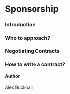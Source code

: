 # Sponsorship

### Introduction

### Who to approach?

### Negotiating Contracts

### How to write a contract?

#### Author

Alex Bucknall
